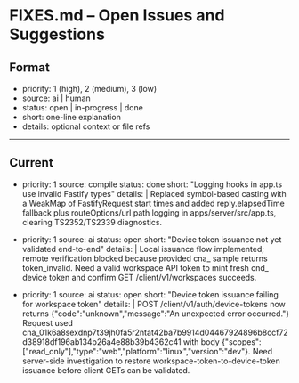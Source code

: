 # FIXES.md – Open Issues and Suggestions

## Format
- priority: 1 (high), 2 (medium), 3 (low)
- source: ai | human
- status: open | in-progress | done
- short: one-line explanation
- details: optional context or file refs

---

## Current

- priority: 1
  source: compile
  status: done
  short: "Logging hooks in app.ts use invalid Fastify types"
  details: |
    Replaced symbol-based casting with a WeakMap of FastifyRequest start times and added reply.elapsedTime fallback plus routeOptions/url path logging in apps/server/src/app.ts, clearing TS2352/TS2339 diagnostics.


- priority: 1
  source: ai
  status: open
  short: "Device token issuance not yet validated end-to-end"
  details: |
    Local issuance flow implemented; remote verification blocked because provided cna_ sample returns token_invalid.
    Need a valid workspace API token to mint fresh cnd_ device token and confirm GET /client/v1/workspaces succeeds.

- priority: 1
  source: ai
  status: open
  short: "Device token issuance failing for workspace token"
  details: |
    POST /client/v1/auth/device-tokens now returns {"code":"unknown","message":"An unexpected error occurred."}
    Request used cna_01k6a8sexdnp7t39jh0fa5r2ntat42ba7b9914d04467924896b8ccf72d38918df196ab134b26a4e88b39b4362c41 with body {"scopes":["read_only"],"type":"web","platform":"linux","version":"dev"}.
    Need server-side investigation to restore workspace-token-to-device-token issuance before client GETs can be validated.
